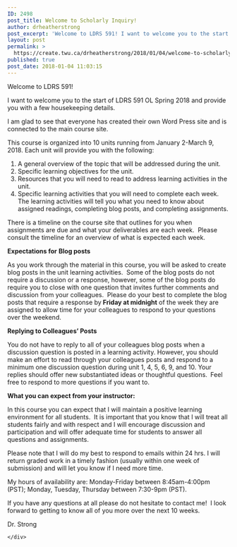 ```yaml
---
ID: 2498
post_title: Welcome to Scholarly Inquiry!
author: drheatherstrong
post_excerpt: 'Welcome to LDRS 591! I want to welcome you to the start of LDRS 591 OL Spring 2018 and provide you with a few housekeeping details. I am glad to see that everyone has created their own Word Press site and is connected to the main course site. This course is organized into 10 units [&hellip;]'
layout: post
permalink: >
  https://create.twu.ca/drheatherstrong/2018/01/04/welcome-to-scholarly-inquiry/
published: true
post_date: 2018-01-04 11:03:15
---
```

Welcome to LDRS 591!

I want to welcome you to the start of LDRS 591 OL Spring 2018 and provide you with a few housekeeping details.

I am glad to see that everyone has created their own Word Press site and is connected to the main course site.

This course is organized into 10 units running from January 2-March 9, 2018. Each unit will provide you with the following:

<ol>
<li>A general overview of the topic that will be addressed during the unit.</li>
<li>Specific learning objectives for the unit.</li>
<li>Resources that you will need to read to address learning activities in the unit.</li>
<li>Specific learning activities that you will need to complete each week.  The learning activities will tell you what you need to know about assigned readings, completing blog posts, and completing assignments.</li>
</ol>

There is a timeline on the course site that outlines for you when assignments are due and what your deliverables are each week.  Please consult the timeline for an overview of what is expected each week.

<strong>Expectations for</strong> <strong>Blog posts</strong>

<span>As you work through the material in this course, you will be asked to create blog posts in the unit learning activities.  Some of the blog posts do not require a discussion or a response, however, some of the blog posts do require you to close with one question that invites further comments and discussion from your colleagues.  Please do your best to </span><span>complete the blog posts that require a response by<strong> Friday at midnight</strong> of the week they are assigned to allow time for your colleagues to respond to your questions over the weekend.</span><span><br />
</span>

<strong>Replying to Colleagues’ Posts</strong>

<p class="Paragraph">You do not have to reply to all of your colleagues blog posts when a discussion question is posted in a learning activity. However, you should make an effort to read through your colleagues posts and respond to a minimum one discussion question during unit 1, 4, 5, 6, 9, and 10. Your replies should offer new substantiated ideas or thoughtful questions. <span><strong> </strong>Feel free to respond to more questions if you want to.<strong>   </strong></span></p>

<div class="ListItem-Content">
<div><span><strong>What you can expect from your instructor:</strong></span></div>
</div>

<p class="WPNormal">In this course you can expect that I will maintain a positive learning environment for all students.  It is important that you know that I will treat all students fairly and with respect and I will encourage discussion and participation and will offer adequate time for students to answer all questions and assignments.</p>

Please note that I will do my best to respond to emails within 24 hrs. I will return graded work in a timely fashion (usually within one week of submission) and will let you know if I need more time.

My hours of availability are: Monday-Friday between 8:45am-4:00pm (PST); Monday, Tuesday, Thursday between 7:30-9pm (PST).

If you have any questions at all please do not hesitate to contact me!  I look forward to getting to know all of you more over the next 10 weeks.

Dr. Strong

<div id="themify_builder_content-23" data-postid="23" class="themify_builder_content themify_builder_content-23 themify_builder">

    </div>

<!-- /themify_builder_content -->